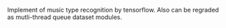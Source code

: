 Implement of music type recognition by tensorflow. Also can be regraded as mutli-thread queue dataset modules.
